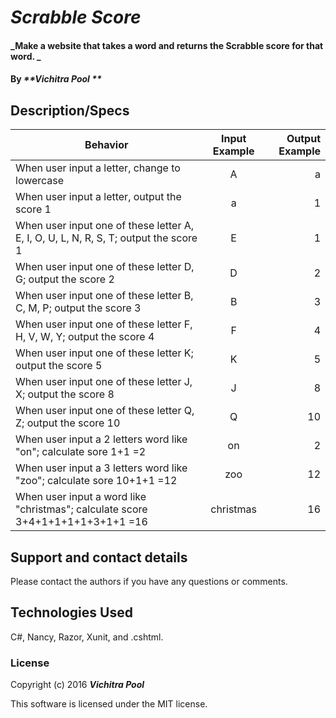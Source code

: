 # _Scrabble Score_

#### _Make a website that takes a word and returns the Scrabble score for that word. _

#### By _**Vichitra Pool **_

## Description/Specs

| Behavior     | Input Example  |Output Example  |
| ------------- |:-------------:| -----:|
|When user input a letter, change to lowercase | A | a
|When user input a letter, output the score 1 | a | 1
|When user input one of these letter A, E, I, O, U, L, N, R, S, T; output the score 1 | E | 1
|When user input one of these letter D, G; output the score 2 | D | 2
|When user input one of these letter B, C, M, P; output the score 3 | B | 3
|When user input one of these letter F, H, V, W, Y; output the score 4 | F | 4
|When user input one of these letter K; output the score 5 | K | 5
|When user input one of these letter J, X; output the score 8 | J | 8
|When user input one of these letter Q, Z; output the score 10 | Q | 10
|When user input a 2 letters word like "on"; calculate sore 1+1 =2 | on | 2
|When user input a 3 letters word like "zoo"; calculate sore 10+1+1 =12 | zoo | 12
|When user input a word like "christmas"; calculate score 3+4+1+1+1+1+3+1+1 =16 | christmas |16



## Support and contact details

Please contact the authors if you have any questions or comments.

## Technologies Used

C#, Nancy, Razor, Xunit, and .cshtml.

### License

Copyright (c) 2016 **_Vichitra Pool_**

This software is licensed under the MIT license.
